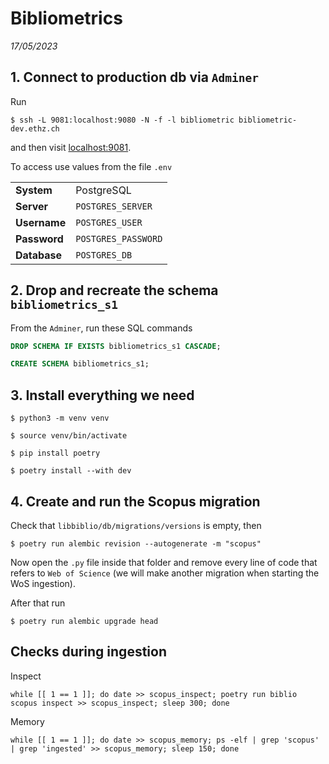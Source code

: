 # Bibliometrics
*17/05/2023*

## 1. Connect to production db via `Adminer`

Run
```console
$ ssh -L 9081:localhost:9080 -N -f -l bibliometric bibliometric-dev.ethz.ch
```
and then visit [localhost:9081](http://localhost:9081/).

To access use values from the file `.env`

| | |
|-------|---------|
| **System**   | PostgreSQL          |
| **Server**   | `POSTGRES_SERVER`   |
| **Username** | `POSTGRES_USER`     |
| **Password** | `POSTGRES_PASSWORD` |
| **Database** | `POSTGRES_DB`       |



## 2. Drop and recreate the schema `bibliometrics_s1`

From the `Adminer`, run these SQL commands

```sql
DROP SCHEMA IF EXISTS bibliometrics_s1 CASCADE;

CREATE SCHEMA bibliometrics_s1;
```

## 3. Install everything we need

```console
$ python3 -m venv venv

$ source venv/bin/activate

$ pip install poetry

$ poetry install --with dev
```

## 4. Create and run the Scopus migration

Check that `libbiblio/db/migrations/versions` is empty, then

```console
$ poetry run alembic revision --autogenerate -m "scopus"
```

Now open the `.py` file inside that folder and remove every line of code that
refers to `Web of Science` (we will make another migration when starting the
WoS ingestion).

After that run
```console
$ poetry run alembic upgrade head
```

## Checks during ingestion

Inspect
```
while [[ 1 == 1 ]]; do date >> scopus_inspect; poetry run biblio scopus inspect >> scopus_inspect; sleep 300; done
```

Memory
```
while [[ 1 == 1 ]]; do date >> scopus_memory; ps -elf | grep 'scopus' | grep 'ingested' >> scopus_memory; sleep 150; done
```

